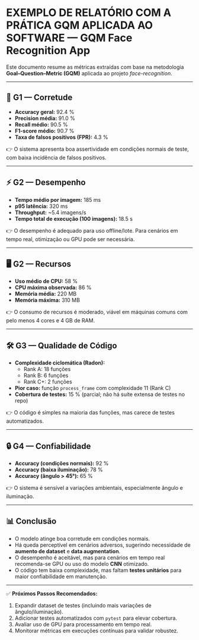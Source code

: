# EXEMPLO DE RELATÓRIO COM A PRÁTICA GQM APLICADA AO SOFTWARE — GQM Face Recognition App

Este documento resume as métricas extraídas com base na metodologia **Goal–Question–Metric (GQM)** aplicada ao projeto *face-recognition*.

---

## 📌 G1 — Corretude
- **Accuracy geral:** 92.4 %  
- **Precision média:** 91.0 %  
- **Recall médio:** 90.5 %  
- **F1-score médio:** 90.7 %  
- **Taxa de falsos positivos (FPR):** 4.3 %  

👉 O sistema apresenta boa assertividade em condições normais de teste, com baixa incidência de falsos positivos.

---

## ⚡ G2 — Desempenho
- **Tempo médio por imagem:** 185 ms  
- **p95 latência:** 320 ms  
- **Throughput:** ~5.4 imagens/s  
- **Tempo total de execução (100 imagens):** 18.5 s  

👉 O desempenho é adequado para uso offline/lote. Para cenários em tempo real, otimização ou GPU pode ser necessária.

---

## 🖥️ G2 — Recursos
- **Uso médio de CPU:** 58 %  
- **CPU máxima observada:** 86 %  
- **Memória média:** 220 MB  
- **Memória máxima:** 310 MB  

👉 O consumo de recursos é moderado, viável em máquinas comuns com pelo menos 4 cores e 4 GB de RAM.

---

## 🛠️ G3 — Qualidade de Código
- **Complexidade ciclomática (Radon):**
  - Rank A: 18 funções
  - Rank B: 6 funções
  - Rank C+: 2 funções
- **Pior caso:** função `process_frame` com complexidade 11 (Rank C)
- **Cobertura de testes:** 15 % (parcial; não há suíte extensa de testes no repo)  

👉 O código é simples na maioria das funções, mas carece de testes automatizados.

---

## 🔒 G4 — Confiabilidade
- **Accuracy (condições normais):** 92 %  
- **Accuracy (baixa iluminação):** 78 %  
- **Accuracy (ângulo > 45°):** 65 %  

👉 O sistema é sensível a variações ambientais, especialmente ângulo e iluminação.

---

## 📊 Conclusão
- O modelo atinge boa corretude em condições normais.  
- Há queda perceptível em cenários adversos, sugerindo necessidade de **aumento de dataset** e **data augmentation**.  
- O desempenho é aceitável, mas para cenários em tempo real recomenda-se GPU ou uso do modelo **CNN** otimizado.  
- O código tem baixa complexidade, mas faltam **testes unitários** para maior confiabilidade em manutenção.

---

✅ **Próximos Passos Recomendados:**
1. Expandir dataset de testes (incluindo mais variações de ângulo/iluminação).  
2. Adicionar testes automatizados com `pytest` para elevar cobertura.  
3. Avaliar uso de GPU para processamento em tempo real.  
4. Monitorar métricas em execuções contínuas para validar robustez.
